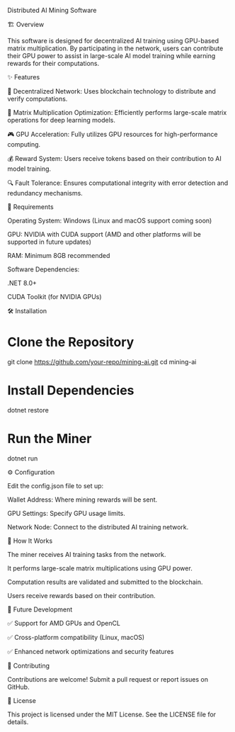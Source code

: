 Distributed AI Mining Software

🏗 Overview

This software is designed for decentralized AI training using GPU-based matrix multiplication. By participating in the network, users can contribute their GPU power to assist in large-scale AI model training while earning rewards for their computations.

✨ Features

🚀 Decentralized Network: Uses blockchain technology to distribute and verify computations.

🧮 Matrix Multiplication Optimization: Efficiently performs large-scale matrix operations for deep learning models.

🎮 GPU Acceleration: Fully utilizes GPU resources for high-performance computing.

💰 Reward System: Users receive tokens based on their contribution to AI model training.

🔍 Fault Tolerance: Ensures computational integrity with error detection and redundancy mechanisms.

📌 Requirements

Operating System: Windows (Linux and macOS support coming soon)

GPU: NVIDIA with CUDA support (AMD and other platforms will be supported in future updates)

RAM: Minimum 8GB recommended

Software Dependencies:

.NET 8.0+

CUDA Toolkit (for NVIDIA GPUs)

🛠 Installation

# Clone the Repository
git clone https://github.com/your-repo/mining-ai.git
cd mining-ai

# Install Dependencies
dotnet restore

# Run the Miner
dotnet run

⚙ Configuration

Edit the config.json file to set up:

Wallet Address: Where mining rewards will be sent.

GPU Settings: Specify GPU usage limits.

Network Node: Connect to the distributed AI training network.

🔄 How It Works

The miner receives AI training tasks from the network.

It performs large-scale matrix multiplications using GPU power.

Computation results are validated and submitted to the blockchain.

Users receive rewards based on their contribution.

🔮 Future Development

✅ Support for AMD GPUs and OpenCL

✅ Cross-platform compatibility (Linux, macOS)

✅ Enhanced network optimizations and security features

🤝 Contributing

Contributions are welcome! Submit a pull request or report issues on GitHub.

📜 License

This project is licensed under the MIT License. See the LICENSE file for details.
